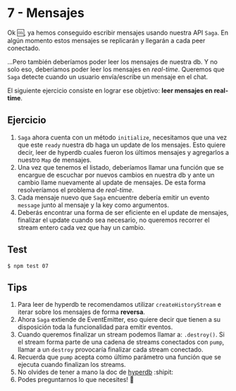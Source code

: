 # 7 - Mensajes

Ok :cool:, ya hemos conseguido escribir mensajes usando nuestra API `Saga`. En algún momento estos mensajes se replicarán y llegarán
a cada peer conectado.

...Pero también deberíamos poder leer los mensajes de nuestra db. Y no solo eso, deberíamos poder leer los mensajes en _real-time_.
Queremos que `Saga` detecte cuando un usuario envía/escribe un mensaje en el chat.

El siguiente ejercicio consiste en lograr ese objetivo: **leer mensajes en real-time**.

## Ejercicio

1. `Saga` ahora cuenta con un método `initialize`, necesitamos que una vez que este `ready` nuestra db haga un update de los mensajes. Esto quiere decir,
leer de hyperdb cuales fueron los últimos mensajes y agregarlos a nuestro `Map` de mensajes.
1. Una vez que tenemos el listado, deberíamos llamar una función que se encargue de escuchar por nuevos cambios
en nuestra db y ante un cambio llame nuevamente al update de mensajes. De esta forma resolveríamos el problema de _real-time_.
1. Cada mensaje nuevo que `Saga` encuentre debería emitir un evento `message` junto al mensaje y la key como argumentos.
1. Deberás encontrar una forma de ser eficiente en el update de mensajes, finalizar el update cuando sea necesario, no queremos recorrer el
stream entero cada vez que hay un cambio.

## Test

```
$ npm test 07
```

## Tips

1. Para leer de hyperdb te recomendamos utilizar `createHistoryStream` e iterar sobre los mensajes de forma **reversa**.
1. Ahora `Saga` extiende de EventEmitter, eso quiere decir que tienen a su disposición toda la funcionalidad para emitir eventos.
1. Cuando queremos finalizar un stream podemos llamar a: `.destroy()`. Si el stream forma parte de una cadena de streams conectados
con `pump`, llamar a un `destroy` provocaría finalizar cada stream conectado.
1. Recuerda que `pump` acepta como último parámetro una función que se ejecuta cuando finalizan los streams.
1. No olvides de tener a mano la doc de [hyperdb](hyperdb) :shipit:
1. Podes preguntarnos lo que necesites! :rainbow:

